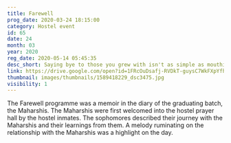 ```yaml
---
title: Farewell
prog_date: 2020-03-24 18:15:00
category: Hostel event
id: 65
date: 24
month: 03
year: 2020
reg_date: 2020-05-14 05:45:35
desc_short: Saying bye to those you grew with isn't as simple as mouthing three letters. Words are inadequate when the heart flutters & that's the conventional wisdom the Farewell programme taught.
link: https://drive.google.com/open?id=1FRcOuDsafj-RVDkT-guysC7WkFXpYfhG
thumbnail: images/thumbnails/1589418229_dsc3475.jpg
visibility: 1
---
```


The Farewell programme was a memoir in the diary of the graduating batch, the Maharshis. The Maharshis were first welcomed into the hostel prayer hall by the hostel inmates. The sophomores described their journey with the Maharshis and their learnings from them. A melody ruminating on the relationship with the Maharshis was a highlight on the day. 